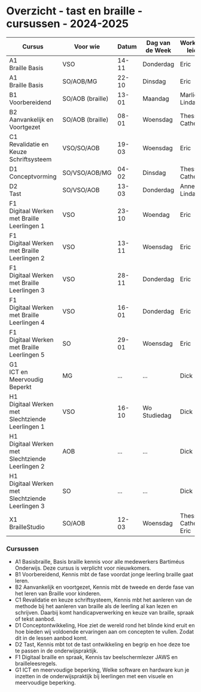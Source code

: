 # Overzicht - tast en braille - cursussen - 2024-2025

| Cursus                                               | Voor wie         | Datum | Dag van de Week | Workshop leider                | Waar   | Tijd        | Ruimte | online <br> voorbereiding | Max |
|------------------------------------------------------|------------------|-------|-----------------|--------------------------------|--------|-------------|--------|---------------------------|-----|
| A1 <br>Braille Basis                                 | VSO              | 14-11 | Donderdag       | Eric                           | Zeist  | 14:45-17:00 | ...    | Ja                        | 10  |
| A1 <br>Braille Basis                                 | SO/AOB/MG        | 22-10 | Dinsdag         | Eric                           | Zeist  | 14:45-17:00 | ...    | Ja                        | 10  |
| B1 <br>Voorbereidend                                 | SO/AOB (braille) | 13-01 | Maandag         | Marlies <br>Linda              | Lochem | 14:45-17:00 | ...    | Ja                        | 10  |
| B2 <br>Aanvankelijk en Voortgezet                    | SO/AOB (braille) | 08-01 | Woensdag        | Thessa <br>Cathelijne          | Zeist  | 14:45-17:00 | ...    | Ja                        | 10  |
| C1 <br>Revalidatie en Keuze Schriftsysteem           | VSO/SO/AOB       | 19-03 | Woensdag        | Eric                           | Zeist  | 14:45-17:00 | ...    | Ja                        | 10  |
| D1 <br>Conceptvorming                                | SO/VSO/AOB/MG    | 04-02 | Dinsdag         | Thessa <br>Cathelijne          | Zeist  | 14:45-17:00 | ...    | Ja                        | 10  |
| D2 <br>Tast                                          | SO/VSO/AOB       | 13-03 | Donderdag       | Annetta <br>Linda              | Doorn  | 14:45-17:00 | ...    | Ja                        | 12  |
| F1 <br>Digitaal Werken met Braille Leerlingen 1      | VSO              | 23-10 | Woendag         | Eric                           | Zeist  | 14:45-17:00 | ...    | Neen                      | 6   |
| F1 <br>Digitaal Werken met Braille Leerlingen 2      | VSO              | 13-11 | Woensdag        | Eric                           | Zeist  | 14:45-17:00 | ...    | Neen                      | 6   |
| F1 <br>Digitaal Werken met Braille Leerlingen 3      | VSO              | 28-11 | Donderdag       | Eric                           | Zeist  | 14:45-17:00 | ...    | Neen                      | 6   |
| F1 <br>Digitaal Werken met Braille Leerlingen 4      | VSO              | 16-01 | Donderdag       | Eric                           | Zeist  | 14:45-17:00 | ...    | Neen                      | 6   |
| F1 <br>Digitaal Werken met Braille Leerlingen 5      | SO               | 29-01 | Woensdag        | Eric                           | Zeist  | 14:45-17:00 |        | Neen                      | 6   |
| G1 <br>ICT en Meervoudig Beperkt                     | MG               | ...   | ...             | Dick                           | ...    | ...         | ...    | ...                       | 10  |
| H1 <br>Digitaal Werken met Slechtziende Leerlingen 1 | VSO              | 16-10  | Wo Studiedag            | Dick                           | Zeist   | ...         | ...    | ...                       | 10  |
| H1 <br>Digitaal Werken met Slechtziende Leerlingen 2 | AOB              | ...   | ...             | Dick                           | ...    | ...         | ...    | ...                       | 10  |
| H1 <br>Digitaal Werken met Slechtziende Leerlingen 3 | SO               | ...   | ...             | Dick                           | ...    | ...         | ...    | ...                       | 10  |
| X1 <br>BrailleStudio                                 | SO/AOB           | 12-03 | Woensdag        | Thessa <br>Cathelijne <br>Eric | Zeist  | 14:45-17:00 |        | Neen                      | 6   |

<!--
| X2 <br>Leren door spelen | | | | | | |
-->

### Cursussen 
* A1 Basisbraille, Basis braille kennis voor alle medewerkers Bartiméus Onderwijs. Deze cursus is verplicht voor nieuwkomers.
* B1 Voorbereidend, Kennis mbt de fase voordat jonge leerling braille gaat leren.
* B2 Aanvankelijk en voortgezet, Kennis mbt de tweede en derde fase van het leren van Braille voor kinderen.
* C1 Revalidatie en keuze schriftsysteem, Kennis mbt het aanleren van de methode bij het aanleren van braille als de leerling al kan lezen en schrijven. Daarbij komt handicapverwerking en keuze van braille, spraak of tekst aanbod.
* D1 Conceptontwikkeling, Hoe ziet de wereld rond het blinde kind eruit en hoe bieden wij voldoende ervaringen aan om concepten te vullen. Zodat dit in de lessen aanbod komt.
* D2 Tast, Kennis mbt tot de tast ontwikkeling en begrip en hoe deze toe te passen in de onderwijspraktijk.
* F1 Digitaal braille en spraak, Kennis tav beelschermlezer JAWS en brailleleesregels. 
* G1 ICT en meervoudige beperking, Welke software en hardware kun je inzetten in de onderwijspraktijk bij leerlingen met een visuele en meervoudige beperking.

<!--
[website](https://tinyurl.com/begbart)
| X1 <br>braillestudio                      | mei            | Thessa Doosje<br>Eric de Quartel | Lochem | **nog onbekend**   |                       | x               |
-->
<!--
| ~~X1~~ <br>~~braillestudio~~              | ~~sept~~       | ~~Thessa~~<br>~~Eric~~        | ~~Zeist~~ | ~~plaatsgevonden~~ |                       |                 |
| ~~X3~~<br>~~LEGObraillebricks~~           | ~~studiedag~~  | ~~Annetta<br>Eric~~           |           | ~~plaatsgevonden~~ |                       |                 |
| ~~B2~~ <br>~~aanvankelijk en voortgezet~~ |                | ~~Thessa~~ <br>~~Cathelijne~~ |           |                    |                       |                 |
-->

